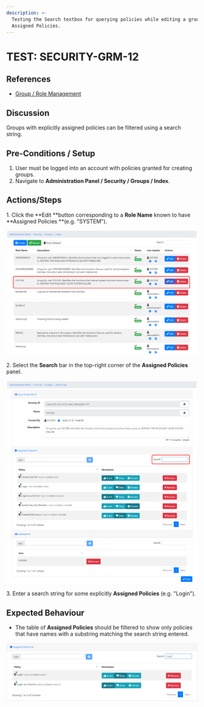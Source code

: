 ```yaml
---
description: >-
  Testing the Search textbox for querying policies while editing a group's
  Assigned Policies.
---
```


# TEST: SECURITY-GRM-12

## References

* [Group / Role Management](../../../../../operations/security-administration/group-role-management.md)

## Discussion

Groups with explicitly assigned policies can be filtered using a search string. 

## Pre-Conditions / Setup

1. User must be logged into an account with policies granted for creating groups.
2. Navigate to **Administration Panel / Security / Groups / Index**. 

## Actions/Steps

1\. Click the **Edit **button corresponding to a **Role Name** known to have **Assigned Policies **(e.g. "SYSTEM").

![](<../../../../../../.gitbook/assets/image (377).png>)

2\. Select the **Search** bar in the top-right corner of the **Assigned Policies** panel.

![](<../../../../../../.gitbook/assets/image (363).png>)

3\. Enter a search string for some explicitly **Assigned Policies** (e.g. "Login").

## Expected Behaviour

* The table of **Assigned Policies** should be filtered to show only policies that have names with a substring matching the search string entered. 

![](<../../../../../../.gitbook/assets/image (362).png>)

